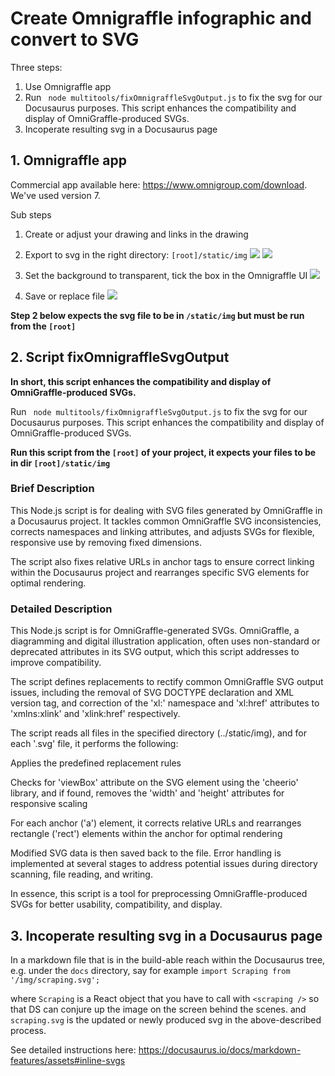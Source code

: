 # Create Omnigraffle infographic and convert to SVG

Three steps:
1. Use Omnigraffle app
2. Run ` node multitools/fixOmnigraffleSvgOutput.js` to fix the svg for our Docusaurus purposes. This script enhances the compatibility and display of OmniGraffle-produced SVGs.
3. Incoperate resulting svg in a Docusaurus page

## 1. Omnigraffle app
Commercial app available here: https://www.omnigroup.com/download. We've used version 7.

Sub steps
1. Create or adjust your drawing and links in the drawing
2. Export to svg in the right directory: `[root]/static/img`
![](/img/hwd-export.png)
![](/img/hwd-svgexport.png)

3. Set the background to transparent, tick the box in the Omnigraffle UI
![](/img/hwd-inrightdir.png)
4. Save or replace file
![](/img/hwd-replace.png)


**Step 2 below expects the svg file to be in `/static/img` but must be run from the `[root]`**

## 2. Script fixOmnigraffleSvgOutput

**In short, this script enhances the compatibility and display of OmniGraffle-produced SVGs.**

Run ` node multitools/fixOmnigraffleSvgOutput.js` to fix the svg for our Docusaurus purposes. This script enhances the compatibility and display of OmniGraffle-produced SVGs.

**Run this script from the `[root]` of your project, it expects your files to be in dir `[root]/static/img`**
### Brief Description

This Node.js script is for dealing with SVG files generated by OmniGraffle in a Docusaurus project. It tackles common OmniGraffle SVG inconsistencies, corrects namespaces and linking attributes, and adjusts SVGs for flexible, responsive use by removing fixed dimensions.

The script also fixes relative URLs in anchor tags to ensure correct linking within the Docusaurus project and rearranges specific SVG elements for optimal rendering.

### Detailed Description

This Node.js script is for OmniGraffle-generated SVGs. OmniGraffle, a diagramming and digital illustration application, often uses non-standard or deprecated attributes in its SVG output, which this script addresses to improve compatibility.

The script defines replacements to rectify common OmniGraffle SVG output issues, including the removal of SVG DOCTYPE declaration and XML version tag, and correction of the 'xl:' namespace and 'xl:href' attributes to 'xmlns:xlink' and 'xlink:href' respectively.

The script reads all files in the specified directory (../static/img), and for each '.svg' file, it performs the following:

Applies the predefined replacement rules

Checks for 'viewBox' attribute on the SVG element using the 'cheerio' library, and if found, removes the 'width' and 'height' attributes for responsive scaling

For each anchor ('a') element, it corrects relative URLs and rearranges rectangle ('rect') elements within the anchor for optimal rendering

Modified SVG data is then saved back to the file. Error handling is implemented at several stages to address potential issues during directory scanning, file reading, and writing.

In essence, this script is a tool for preprocessing OmniGraffle-produced SVGs for better usability, compatibility, and display.

## 3. Incoperate resulting svg in a Docusaurus page

In a markdown file that is in the build-able reach within the Docusaurus tree, e.g. under the `docs` directory, say for example
`import Scraping from '/img/scraping.svg'; `


where `Scraping` is a React object that you have to call with `<scraping />` so that DS can conjure up the image on the screen behind the scenes. and `scraping.svg` is the updated or newly produced svg in the above-described process.


See detailed instructions here:
https://docusaurus.io/docs/markdown-features/assets#inline-svgs